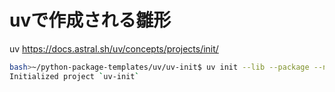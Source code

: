 # uvで作成される雛形

uv <https://docs.astral.sh/uv/concepts/projects/init/>

```bash
bash>~/python-package-templates/uv/uv-init$ uv init --lib --package --name uv-init
Initialized project `uv-init`
```
